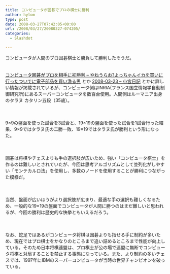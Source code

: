 ```yaml
---
title: コンピュータが囲碁でプロの棋士に勝利
author: hylom
type: post
date: 2008-03-27T07:42:05+00:00
url: /2008/03/27/20080327-074205/
categories:
  - Slashdot

---
```

コンピュータが人間のプロ囲碁棋士と勝負して勝利したそうだ。  
</br>   
  [コンピュータ囲碁がプロを相手に初勝利 &#8211; やねうらお?よっちゃんイカを買いに行ったついでに電子部品を買い漁る男][1] とか   [2008-03-23 &#8211; 小宮日記][2] とかに詳しい情報が掲載されているが、コンピュータ側はINRIA(フランス国立情報学自動制御研究所)にあるスーパーコンピュータを数百台使用。人間側はルーマニア出身のタラヌ カタリン五段（35歳）。</br>  
</br>   
9×9の盤面を使った試合を3試合と、19×19の盤面を使った試合を1試合行った結果、9×9ではタラヌ氏の二勝一敗、19×19ではタラヌ氏が勝利という形になった。</br>  
</br>   
囲碁は将棋やチェスよりも手の選択肢が広いため、強い「コンピュータ棋士」を作るのは難しいとされていたが、今回は思考アルゴリズムとして並列化がしやすい「モンテカルロ法」を使用し、多数のノードを使用することが勝利につながった模様だ。</br>  
</br>   
当然、盤面が広いほうがより選択肢が広まり、最適な手の選択も難しくなるため、一般的な19×19の盤面でコンピュータが人間に勝つのはまだ難しいと思われるが、今回の勝利は歴史的な快挙ともいえるだろう。</br>  
</br>   
なお、蛇足ではあるがコンピュータ将棋は囲碁よりも指せる手に制約が多いため、現在ではプロ棋士をかなりのところまで追い詰めるところまで性能が向上している。そのため日本将棋連盟は、プロ棋士が公の場で連盟に無断でコンピュータ将棋と対局することを禁止する事態になっている。また、より制約の多いチェスでは、1997年にIBMのスーパーコンピュータが当時の世界チャンピオンを破っている。</br>  
</br>  
</br>

 [1]: http://d.hatena.ne.jp/yaneurao/20080326
 [2]: http://d.hatena.ne.jp/mkomiya/20080323